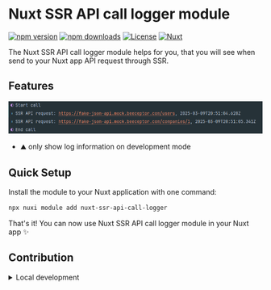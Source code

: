 # Nuxt SSR API call logger module

[![npm version][npm-version-src]][npm-version-href]
[![npm downloads][npm-downloads-src]][npm-downloads-href]
[![License][license-src]][license-href]
[![Nuxt][nuxt-src]][nuxt-href]

The Nuxt SSR API call logger module helps for you, that you will see when send to your Nuxt app API request through SSR. 


## Features

![](./assets/screenshot-1.png)

- ⛰ only show log information on development mode


## Quick Setup

Install the module to your Nuxt application with one command:

```bash
npx nuxi module add nuxt-ssr-api-call-logger
```

That's it! You can now use Nuxt SSR API call logger module in your Nuxt app ✨


## Contribution

<details>
  <summary>Local development</summary>
  
  ```bash
  # Install dependencies
  npm install
  
  # Generate type stubs
  npm run dev:prepare
  
  # Develop with the playground
  npm run dev
  
  # Build the playground
  npm run dev:build
  
  # Run ESLint
  npm run lint
  
  # Run Vitest
  npm run test
  npm run test:watch
  
  # Release new version
  npm run release
  ```

</details>


<!-- Badges -->
[npm-version-src]: https://img.shields.io/npm/v/nuxt-ssr-api-call-logger/latest.svg?style=flat&colorA=020420&colorB=00DC82
[npm-version-href]: https://npmjs.com/package/nuxt-ssr-api-call-logger

[npm-downloads-src]: https://img.shields.io/npm/dm/nuxt-ssr-api-call-logger.svg?style=flat&colorA=020420&colorB=00DC82
[npm-downloads-href]: https://npm.chart.dev/nuxt-ssr-api-call-logger

[license-src]: https://img.shields.io/npm/l/nuxt-ssr-api-call-logger.svg?style=flat&colorA=020420&colorB=00DC82
[license-href]: https://npmjs.com/package/nuxt-ssr-api-call-logger

[nuxt-src]: https://img.shields.io/badge/Nuxt-020420?logo=nuxt.js
[nuxt-href]: https://nuxt.com
